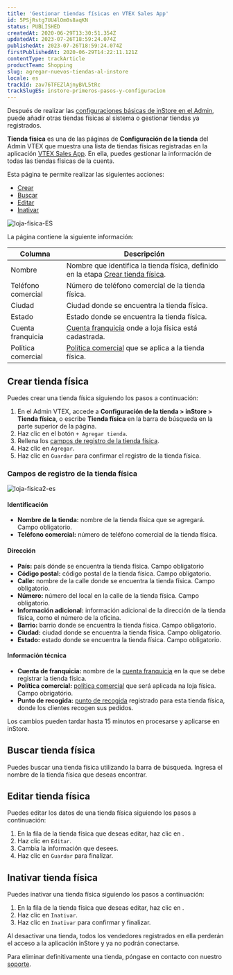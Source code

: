 ```yaml
---
title: 'Gestionar tiendas físicas en VTEX Sales App'
id: 5PSjRstg7UU4lOm0s8aqKN
status: PUBLISHED
createdAt: 2020-06-29T13:30:51.354Z
updatedAt: 2023-07-26T18:59:24.074Z
publishedAt: 2023-07-26T18:59:24.074Z
firstPublishedAt: 2020-06-29T14:22:11.121Z
contentType: trackArticle
productTeam: Shopping
slug: agregar-nuevos-tiendas-al-instore
locale: es
trackId: zav76TFEZlAjnyBVL5tRc
trackSlugES: instore-primeros-pasos-y-configuracion
---
```


Después de realizar las [configuraciones básicas de inStore en el Admin](https://help.vtex.com/es/tracks/instore-primeros-pasos-y-configuracion--zav76TFEZlAjnyBVL5tRc/4L5SoLxE8O3YkxF7FKymrO), puede añadir otras tiendas físicas al sistema o gestionar tiendas ya registrados.

**Tienda física** es una de las páginas de **Configuración de la tienda** del Admin VTEX que muestra una lista de tiendas físicas registradas en la aplicación [VTEX Sales App](https://help.vtex.com/es/tracks/instore-primeros-pasos-y-configuracion--zav76TFEZlAjnyBVL5tRc/7fnnVlG3Kv1Tay9iagc5yf). En ella, puedes gestionar la información de todas las tiendas físicas de la cuenta.

Esta página te permite realizar las siguientes acciones: 

* [Crear](#crear-tienda-física)
* [Buscar](#buscar-tienda-física)
* [Editar](#editar-tienda-física)
* [Inativar](#inativar-tienda-física)

![loja-fisica-ES](//images.ctfassets.net/alneenqid6w5/6C1IhZgOyHi06ZogDIfTcF/df72ba565c1eff2f92a4b6b74f27ad8d/image.png)

La página contiene la siguiente información:

| Columna   | Descripción                                                                                                                                                                                  |
| ------------------ | ------------------------------------------------------------------------------------------------------------------------------------------------------------------------------------------ |
| Nombre               | Nombre que identifica la tienda física, definido en la etapa [Crear tienda física](#crear-tienda-física). |
| Teléfono comercial | Número de teléfono comercial de la tienda física.                                                                                                                                               |
| Ciudad             | Ciudad donde se encuentra la tienda física.                                                                                                                                                 |
| Estado             | Estado donde se encuentra la tienda física.                                                                                                                                                 |
| Cuenta franquicia     | [Cuenta franquicia](https://help.vtex.com/es/tutorial/que-es-una-cuenta-franquicia--kWQC6RkFSCUFGgY5gSjdl) onde a loja física está cadastrada.                                                       |
| Política comercial | [Política comercial](https://help.vtex.com/es/tutorial/como-funciona-una-politica-comercial--6Xef8PZiFm40kg2STrMkMV) que se aplica a la tienda física.                                              |

## Crear tienda física

Puedes crear una tienda física siguiendo los pasos a continuación:

1. En el Admin VTEX, accede a **Configuración de la tienda > inStore > Tienda física**, o escribe **Tienda física** en la barra de búsqueda en la parte superior de la página.
2. Haz clic en el botón `+ Agregar tienda`.
3. Rellena los [campos de registro de la tienda física](#campos-de-registro-de-la-tienda-fisica).
4. Haz clic en `Agregar`.
5. Haz clic en `Guardar` para confirmar el registro de la tienda física.  

### Campos de registro de la tienda física

![loja-fisica2-es](//images.ctfassets.net/alneenqid6w5/60OAU1QatgSvdghvRebAOW/d27ac78354af709db771a00656578353/image.png)

#### Identificación

* **Nombre de la tienda:** nombre de la tienda física que se agregará. Campo obligatorio.
* **Teléfono comercial:** número de teléfono comercial de la tienda física.

#### Dirección

* **País:** país dónde se encuentra la tienda física. Campo obligatorio
* **Código postal:** código postal de la tienda física. Campo obligatorio.
* **Calle:** nombre de la calle donde se encuentra la tienda física. Campo obligatorio.
* **Número:** número del local en la calle de la tienda física. Campo obligatorio.
* **Información adicional:** información adicional de la dirección de la tienda física, como el número de la oficina.
* **Barrio:** barrio donde se encuentra la tienda física. Campo obligatorio.
* **Ciudad:** ciudad donde se encuentra la tienda física. Campo obligatorio.
* **Estado:** estado donde se encuentra la tienda física. Campo obligatorio.

#### Información técnica

* **Cuenta de franquicia:** nombre de la [cuenta franquicia](https://help.vtex.com/es/tutorial/que-es-una-cuenta-franquicia--kWQC6RkFSCUFGgY5gSjdl) en la que se debe registrar la tienda física.
* **Política comercial:** [política comercial](https://help.vtex.com/es/tutorial/como-funciona-una-politica-comercial--6Xef8PZiFm40kg2STrMkMV) que será aplicada na loja física. Campo obrigatório.
* **Punto de recogida:** [punto de recogida](https://help.vtex.com/es/tutorial/puntos-de-recogida--2fljn6wLjn8M4lJHA6HP3R) registrado para esta tienda física, donde los clientes recogen sus pedidos.

<div class ="alert alert-info">
<p>Los cambios pueden tardar hasta 15 minutos en procesarse y aplicarse en inStore.</p> 
</div>

## Buscar tienda física

Puedes buscar una tienda física utilizando la barra de búsqueda. Ingresa el nombre de la tienda física que deseas encontrar.

## Editar tienda física

Puedes editar los datos de una tienda física siguiendo los pasos a continuación:

1. En la fila de la tienda física que deseas editar, haz clic en <i class="fas fa-ellipsis-v"></i>.
2. Haz clic en <i class="fas fa-pencil-alt"></i> `Editar`.
3. Cambia la información que desees.
4. Haz clic en `Guardar` para finalizar.

## Inativar tienda física

Puedes inativar una tienda física siguiendo los pasos a continuación:

1. En la fila de la tienda física que deseas editar, haz clic en <i class="fas fa-ellipsis-v"></i>.
2. Haz clic en <i class="fa-solid fa-box-archive"></i> `Inativar`.
3. Haz clic en `Inativar` para confirmar y finalizar.

Al desactivar una tienda, todos los vendedores registrados en ella perderán el acceso a la aplicación inStore y ya no podrán conectarse.

Para eliminar definitivamente una tienda, póngase en contacto con nuestro [soporte](https://support.vtex.com/hc/es-419/requests).
